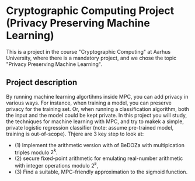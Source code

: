 # Cryptographic Computing Project (Privacy Preserving Machine Learning)
This is a project in the course "Cryptographic Computing" at Aarhus University, where there is a mandatory project, and we chose the topic "Privacy Preserving Machine Learning".

## Project description
By running machine learning algortihms inside MPC, you can add privacy in various ways. For instance, when training a model, you can preserve privacy for the training set. Or, when running a classification algorithm, both the input and the model could be kept private. In this project you will study, the techniques for machine learning with MPC, and try to makek a simple, private logistic regression classifier (note: assume pre-trained model, training is out-of-scope). Thjere are 3 key step to look at:
- (1) Implement the arithmetic version with of BeDOZa with multiplcation triples modulo $2^k$.
- (2) secure fixed-point arithmetic for emulating real-number arithmetic with integer operations modulo $2^k$,
- (3) Find a suitable, MPC-friendly approximation to the sigmoid function.
